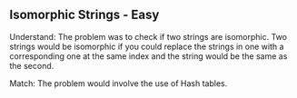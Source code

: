 ## Isomorphic Strings - Easy
Understand:
The problem was to check if two strings are isomorphic. Two strings would be isomorphic if you could replace the strings in one with a corresponding one at the same index and the string would be the same as the second.

Match:
The problem would involve the use of Hash tables.